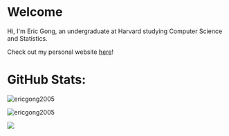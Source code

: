 # Welcome
Hi, I'm Eric Gong, an undergraduate at Harvard studying Computer Science and Statistics. 

Check out my personal website [here](https://ericgong2005.github.io/)!

# GitHub Stats:

<p><img align="center" src="https://github-readme-stats.vercel.app/api/top-langs?username=ericgong2005&langs_count=50&custom_title=Top%20Languages%20Across%20Eric%20Gong%27s%20Public%20Repositories&show_icons=true&locale=en&layout=compact&cache_seconds=10&card_width=600" alt="ericgong2005" /></p>


<p><img align="center" src="https://github-readme-streak-stats.herokuapp.com/?user=ericgong2005&cache_seconds=10" alt="ericgong2005" /></p>

[![](https://visitcount.itsvg.in/api?id=@ericgong2005&icon=0&color=6)](https://visitcount.itsvg.in)